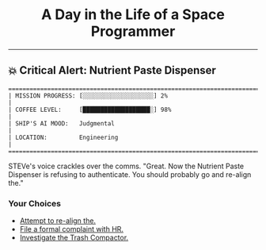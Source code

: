 <h1 align="center">A Day in the Life of a Space Programmer</h1>

---

<h2 id="node-29">💥 Critical Alert: Nutrient Paste Dispenser</h2>

```
========================================================================
| MISSION PROGRESS: [░░░░░░░░░░░░░░░░░░░░] 2%                                  |
| COFFEE LEVEL:     [███████████████████░] 98%                                 |
| SHIP'S AI MOOD:   Judgmental                                                 |
| LOCATION:         Engineering                                                |
========================================================================
```

STEVe's voice crackles over the comms. "Great. Now the Nutrient Paste Dispenser is refusing to authenticate. You should probably go and re-align the."



### Your Choices

*   [Attempt to re-align the.](./README-0033.md)
*   [File a formal complaint with HR.](./README-0038.md)
*   [Investigate the Trash Compactor.](./README-0033.md)
